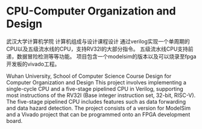 # CPU-Computer Organization and Design
武汉大学计算机学院 计算机组成与设计课程设计
通过verilog实现一个单周期的CPU以及五级流水线的CPU，支持RV32I的大部分指令。
五级流水线CPU支持前递，数据冒险检测等等功能。
项目包含一个modelsim的版本以及可以烧录至fpga开发板的vivado工程。

Wuhan University, School of Computer Science
Course Design for Computer Organization and Design
This project involves implementing a single-cycle CPU and a five-stage pipelined CPU in Verilog, supporting most instructions of the RV32I (Base integer instruction set, 32-bit, RISC-V). The five-stage pipelined CPU includes features such as data forwarding and data hazard detection. The project consists of a version for ModelSim and a Vivado project that can be programmed onto an FPGA development board.
